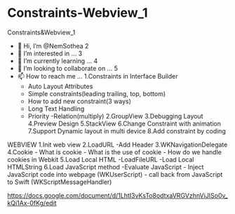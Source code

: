# Constraints-Webview_1
Constraints&amp;Webview_1
- 👋 Hi, I’m @NemSothea
2
- 👀 I’m interested in ...
3
- 🌱 I’m currently learning ...
4
- 💞️ I’m looking to collaborate on ...
5
- 📫 How to reach me ...
1.Constraints in Interface Builder
	- Auto Layout Attributes
	- Simple constraints(leading trailing, top, bottom)
	- How to add new constraint(3 ways)
	- Long Text Handling
	- Priority
	-Relation(multiply)
2.GroupView
3.Debugging Layout
4.Preview Design
5.StackView
	6.Change Constraint with animation
	7.Support Dynamic layout in multi device
	8.Add constraint by coding

WEBVIEW
1.Init web view
2.LoadURL
	-Add Header
3.WKNavigationDelegate
4.Cookie
	- What is cookie
	- What is the use of cookie
	- How do we handle cookies in Webkit
5.Load Local HTML
	-LoadFileURL
	-Load Local HTMLString
6.Load JavaScript method 
	-Evaluate JavaScript
	- Inject JavaScript code into webpage (WKUserScript)
	- call back from JavaScript to Swift (WKScriptMessageHandler)


https://docs.google.com/document/d/1LhtI3vKsTo8odtxaVRGVzhnViJISo0v_kQi1Ax-0fKg/edit
